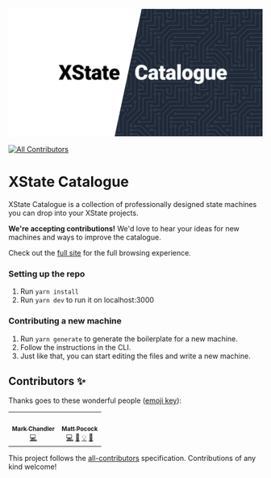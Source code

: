 ![XState Catalogue](./public/og-image.png)
<!-- ALL-CONTRIBUTORS-BADGE:START - Do not remove or modify this section -->
[![All Contributors](https://img.shields.io/badge/all_contributors-2-orange.svg?style=flat-square)](#contributors-)
<!-- ALL-CONTRIBUTORS-BADGE:END -->

# XState Catalogue

XState Catalogue is a collection of professionally designed state machines you can drop into your XState projects.

**We're accepting contributions!** We'd love to hear your ideas for new machines and ways to improve the catalogue.

Check out the [full site](https://xstate-catalogue.com) for the full browsing experience.

### Setting up the repo

1. Run `yarn install`
2. Run `yarn dev` to run it on localhost:3000

### Contributing a new machine

1. Run `yarn generate` to generate the boilerplate for a new machine.
2. Follow the instructions in the CLI.
3. Just like that, you can start editing the files and write a new machine.

## Contributors ✨

Thanks goes to these wonderful people ([emoji key](https://allcontributors.org/docs/en/emoji-key)):

<!-- ALL-CONTRIBUTORS-LIST:START - Do not remove or modify this section -->
<!-- prettier-ignore-start -->
<!-- markdownlint-disable -->
<table>
  <tr>
    <td align="center"><a href="http://chanchan.io"><img src="https://avatars.githubusercontent.com/u/1954752?v=4?s=100" width="100px;" alt=""/><br /><sub><b>Mark Chandler</b></sub></a><br /><a href="https://github.com/mattpocock/xstate-catalogue/commits?author=with-heart" title="Code">💻</a></td>
    <td align="center"><a href="https://github.com/mattpocock"><img src="https://avatars.githubusercontent.com/u/28293365?v=4?s=100" width="100px;" alt=""/><br /><sub><b>Matt Pocock</b></sub></a><br /><a href="https://github.com/mattpocock/xstate-catalogue/commits?author=mattpocock" title="Code">💻</a> <a href="#ideas-mattpocock" title="Ideas, Planning, & Feedback">🤔</a> <a href="#example-mattpocock" title="Examples">💡</a> <a href="#design-mattpocock" title="Design">🎨</a></td>
  </tr>
</table>

<!-- markdownlint-restore -->
<!-- prettier-ignore-end -->

<!-- ALL-CONTRIBUTORS-LIST:END -->

This project follows the [all-contributors](https://github.com/all-contributors/all-contributors) specification. Contributions of any kind welcome!